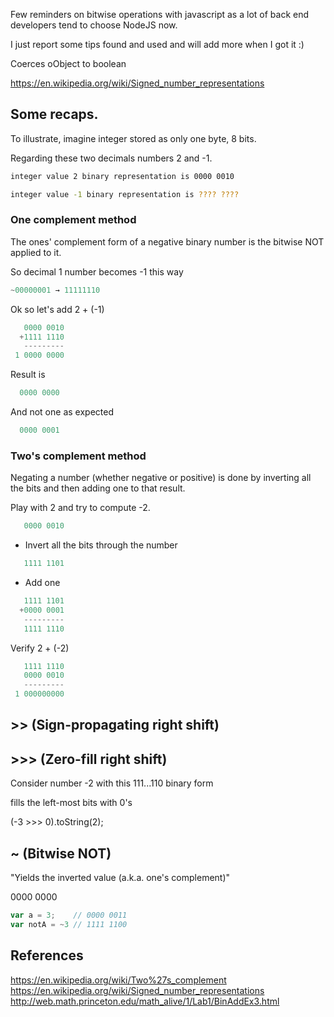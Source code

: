 Few reminders on bitwise operations with javascript as a lot of back end developers tend to choose NodeJS now.

I just report some tips found and used and will add more when I got it :)

Coerces oObject to boolean

https://en.wikipedia.org/wiki/Signed_number_representations

## Some recaps.

To illustrate, imagine integer stored as only one byte, 8 bits.

Regarding these two decimals numbers 2 and -1.

```bash
integer value 2 binary representation is 0000 0010
```

```bash
integer value -1 binary representation is ???? ????
```

### One complement method

The ones' complement form of a negative binary number is the bitwise NOT applied to it.

So decimal 1 number becomes -1 this way

```javascript
~00000001 → 11111110
```

Ok so let's add 2 + (-1)

```javascript
   0000 0010
  +1111 1110
   ---------
 1 0000 0000
```

Result is

```javascript
  0000 0000
```

And not one as expected

```javascript
  0000 0001
```

### Two's complement method

Negating a number (whether negative or positive) is done by inverting all the bits and then adding one to that result.

Play with 2 and try to compute -2.

```javascript
   0000 0010
```

- Invert all the bits through the number

```javascript
   1111 1101
```

- Add one

```javascript
   1111 1101
  +0000 0001
   ---------
   1111 1110
```

Verify 2 + (-2)

```javascript
   1111 1110
   0000 0010
   ---------
 1 000000000
```

## >> (Sign-propagating right shift)



## >>> (Zero-fill right shift)

Consider number -2 with this 111...110 binary form

fills the left-most bits with 0's

(-3 >>> 0).toString(2);

## ~ (Bitwise NOT)

"Yields the inverted value (a.k.a. one's complement)"



0000 0000

```javascript
var a = 3;    // 0000 0011
var notA = ~3 // 1111 1100
```


## References

https://en.wikipedia.org/wiki/Two%27s_complement
https://en.wikipedia.org/wiki/Signed_number_representations
http://web.math.princeton.edu/math_alive/1/Lab1/BinAddEx3.html
